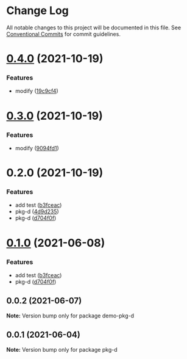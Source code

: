 # Change Log

All notable changes to this project will be documented in this file.
See [Conventional Commits](https://conventionalcommits.org) for commit guidelines.

# [0.4.0](https://github.com/MrSeaWave/lerna-demo/compare/@sea-org/demo-pkg-d@0.3.0...@sea-org/demo-pkg-d@0.4.0) (2021-10-19)


### Features

* modify ([19c9cf4](https://github.com/MrSeaWave/lerna-demo/commit/19c9cf42069c6158fc315a4302f36eae7b1f3c2d))





# [0.3.0](https://github.com/MrSeaWave/lerna-demo/compare/@sea-org/demo-pkg-d@0.2.0...@sea-org/demo-pkg-d@0.3.0) (2021-10-19)


### Features

* modify ([9094fd1](https://github.com/MrSeaWave/lerna-demo/commit/9094fd10133af0ab08590f782bf3a4bc95344984))





# 0.2.0 (2021-10-19)


### Features

* add test ([b3fceac](https://github.com/MrSeaWave/lerna-demo/commit/b3fceac55f74468a9b88e7c31778ebe1fec0e6c4))
* pkg-d ([4d9d235](https://github.com/MrSeaWave/lerna-demo/commit/4d9d2353e806aa8a3d401365ffa71719f000d06a))
* pkg-d ([d704f0f](https://github.com/MrSeaWave/lerna-demo/commit/d704f0f9adbdff4e31959aa4a69e59783b0a2bcb))





# [0.1.0](https://github.com/MrSeaWave/lerna-demo/compare/demo-pkg-d@0.0.2...demo-pkg-d@0.1.0) (2021-06-08)


### Features

* add test ([b3fceac](https://github.com/MrSeaWave/lerna-demo/commit/b3fceac55f74468a9b88e7c31778ebe1fec0e6c4))
* pkg-d ([d704f0f](https://github.com/MrSeaWave/lerna-demo/commit/d704f0f9adbdff4e31959aa4a69e59783b0a2bcb))





## 0.0.2 (2021-06-07)

**Note:** Version bump only for package demo-pkg-d





## 0.0.1 (2021-06-04)

**Note:** Version bump only for package pkg-d

